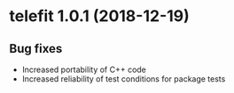 # telefit 1.0.1 (2018-12-19)

## Bug fixes

* Increased portability of C++ code 
* Increased reliability of test conditions for package tests
